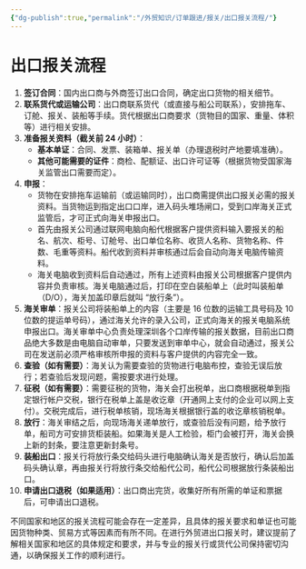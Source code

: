 ```yaml
---
{"dg-publish":true,"permalink":"/外贸知识/订单跟进/报关/出口报关流程/"}
---
```


# 出口报关流程

1. **签订合同**：国内出口商与外商签订出口合同，确定出口货物的相关细节。
2. **联系货代或运输公司**：出口商联系货代（或直接与船公司联系），安排拖车、订舱、报关、装船等手续。货代根据出口商要求（货物目的国家、重量、体积等）进行相关安排。
3. **准备报关资料（截关前 24 小时）**：
   - **基本单证**：合同、发票、装箱单、报关单（办理退税时产地要填准确）。
   - **其他可能需要的证件**：商检、配额证、出口许可证等（根据货物受国家海关监管出口需要而定）。
4. **申报**：
   - 货物在安排拖车运输前（或运输同时），出口商需提供出口报关必需的报关资料。当货物运到指定出口口岸，进入码头堆场闸口，受到口岸海关正式监管后，才可正式向海关申报出口。
   - 首先由报关公司通过联网电脑向船代根据客户提供资料输入要报关的船名、航次、柜号、订舱号、出口单位名称、收货人名称、货物名称、件数、毛重等资料。船代收到资料并审核通过后会自动向海关电脑传输资料。
   - 海关电脑收到资料后自动通过，所有上述资料由报关公司根据客户提供内容并负责审核。海关电脑通过后，打印在空白装船单上（此时叫装船单（D/O），海关加盖印章后就叫 “放行条”）。
5. **海关审单**：报关公司将装船单上的内容（主要是 16 位数的运输工具号码及 10 位数的提运单号码），通过海关允许的录入公司，正式向海关的报关电脑系统申报出口。海关审单中心负责处理深圳各个口岸传输的报关数据，目前出口商品绝大多数是由电脑自动审单，只要发送到审单中心，就会自动通过，报关公司在发送前必须严格审核所申报的资料与客户提供的内容完全一致。
6. **查验（如有需要）**：海关认为需要查验的货物进行电脑布控，查验无误后放行；若查验后发现问题，需按要求进行处理。
7. **征税（如有需要）**：需要征税的货物，海关会打出税单，出口商根据税单到指定银行帐户交税，银行在税单上盖是收讫章（开通网上支付的企业可以网上支付）。交税完成后，进行税单核销，现场海关根据银行盖的收讫章核销税单。
8. **放行**：海关审结之后，向现场海关递单放行，或查验后没有问题，给予放行单，船司方可安排货柜装船。如果海关是人工检验，柜门会被打开，海关会换上新的封条，要注意更新封条号。
9. **装船出口**：报关行将放行条交给码头进行电脑确认海关是否放行，确认后加盖码头确认章，再由报关行将放行条交给船代公司，船代公司根据放行条装船出口。
10. **申请出口退税（如果适用）**：出口商出完货，收集好所有所需的单证和票据后，可申请出口退税。

不同国家和地区的报关流程可能会存在一定差异，且具体的报关要求和单证也可能因货物种类、贸易方式等因素而有所不同。在进行外贸进出口报关时，建议提前了解相关国家和地区的具体规定和要求，并与专业的报关行或货代公司保持密切沟通，以确保报关工作的顺利进行。